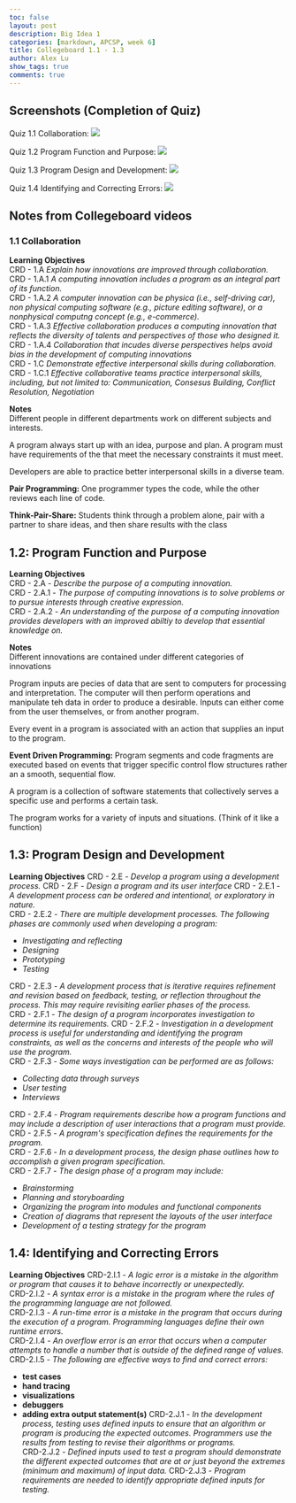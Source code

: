 ```yaml
---
toc: false
layout: post
description: Big Idea 1
categories: [markdown, APCSP, week 6]
title: Collegeboard 1.1 - 1.3
author: Alex Lu
show_tags: true
comments: true
---
```


## Screenshots (Completion of Quiz)
Quiz 1.1 Collaboration:
![]({{site.baseurl}}/images/1-1_quiz.png " ")

Quiz 1.2 Program Function and Purpose:
![]({{site.baseurl}}/images/1-2_quiz.png " ")

Quiz 1.3 Program Design and Development:
![]({{site.baseurl}}/images/1-3_quiz.png " ")

Quiz 1.4 Identifying and Correcting Errors:
![]({{site.baseurl}}/images/1-4_quiz.png " ")

## Notes from Collegeboard videos   

### 1.1 Collaboration
**Learning Objectives**  
CRD - 1.A *Explain how innovations are improved through collaboration.*  
CRD - 1.A.1 *A computing innovation includes a program as an integral part of its function.*  
CRD - 1.A.2 *A computer innovation can be physica (i.e., self-driving car), non physical computing software (e.g., picture editing software), or a nonphysical computng concept (e.g., e-commerce).*  
CRD - 1.A.3 *Effective collaboration produces a computing innovation that reflects the diversity of talents and perspectives of those who designed it.*  
CRD - 1.A.4 *Collaboration that incudes diverse perspectives helps avoid bias in the development of computing innovations*  
CRD - 1.C *Demonstrate effective interpersonal skills during collaboration.*  
CRD - 1.C.1 *Effective collaborative teams practice interpersonal skills, including, but not limited to: Communication, Consesus Building, Conflict Resolution, Negotiation*  
  
**Notes**  
Different people in different departments work on different subjects and interests.  

A program always start up with an idea, purpose and plan. A program must have requirements of the that meet the necessary constraints it must meet.  

Developers are able to practice better interpersonal skills in a diverse team.  

**Pair Programming:** One programmer types the code, while the other reviews each line of code.  
  
**Think-Pair-Share:** Students think through a problem alone, pair with a partner to share ideas, and then share results with the class  

## 1.2: Program Function and Purpose
**Learning Objectives**  
CRD - 2.A - *Describe the purpose of a computing innovation.*  
CRD - 2.A.1 - *The purpose of computing innovations is to solve problems or to pursue interests through creative expression.*  
CRD - 2.A.2 - *An understanding of the purpose of a computing innovation provides developers with an improved abiltiy to develop that essential knowledge on.*  

**Notes**  
Different innovations are contained under different categories of innovations  

Program inputs are pecies of data that are sent to computers for processing and interpretation. The computer will then perform operations and manipulate teh data in order to produce a desirable. Inputs can either come from the user themselves, or from another program.  

Every event in a program is associated with an action that supplies an input to the program.  

**Event Driven Programming:** Program segments and code fragments are executed based on events that trigger specific control flow structures rather an a smooth, sequential flow.  

A program is a collection of software statements that collectively serves a specific use and performs a certain task.

The program works for a variety of inputs and situations. (Think of it like a function)

## 1.3: Program Design and Development
**Learning Objectives**
CRD - 2.E - *Develop a program using a development process.*
CRD - 2.F - *Design a program and its user interface*
CRD - 2.E.1 - *A development process can be ordered and intentional, or exploratory in nature.*  
CRD - 2.E.2 - *There are multiple development processes. The following phases are commonly used when developing a program:*  
- *Investigating and reflecting*  
- *Designing*  
- *Prototyping*  
- *Testing*

CRD - 2.E.3 - *A development process that is iterative requires refinement and revision based on feedback, testing, or reflection throughout the process. This may require revisiting earlier phases of the process.*  
CRD - 2.F.1 - *The design of a program incorporates investigation to determine its requirements.*
CRD - 2.F.2 - *Investigation in a development process is useful for understanding and identifying the program constraints, as well as the concerns and interests of the people who will use the program.*  
CRD - 2.F.3 - *Some ways investigation can be performed are as follows:*
- *Collecting data through surveys*
- *User testing*  
- *Interviews*  

CRD - 2.F.4 - *Program requirements describe how a program functions and may include a description of user interactions that a program must provide.*  
CRD - 2.F.5 - *A program's specification defines the requirements for the program.*  
CRD - 2.F.6 - *In a development process, the design phase outlines how to accomplish a given program specification.*  
CRD - 2.F.7 - *The design phase of a program may include:*
- *Brainstorming*
- *Planning and storyboarding*
- *Organizing the program into modules and functional components*  
- *Creation of diagrams that represent the layouts of the user interface*  
- *Development of a testing strategy for the program*  

## 1.4: Identifying and Correcting Errors
**Learning Objectives**
CRD-2.I.1 - *A logic error is a mistake in the algorithm or program that causes it to behave incorrectly or unexpectedly.*  
CRD-2.I.2 - *A syntax error is a mistake in the program where the rules of the programming language are not followed.*  
CRD-2.I.3 - *A run-time error is a mistake in the program that occurs during the execution of a program. Programming languages define their own runtime errors.*  
CRD-2.I.4 - *An overflow error is an error that occurs when a computer attempts to handle a number that is outside of the defined range of values.*
CRD-2.I.5 - *The following are effective ways to find and correct errors:*
- **test cases**  
- **hand tracing**
- **visualizations**
- **debuggers**
- **adding extra output statement(s)**
CRD-2.J.1 - *In the development process, testing uses defined inputs to ensure that an algorithm or program is producing the expected outcomes. Programmers use the results from testing to revise their algorithms or programs.*  
CRD-2.J.2 - *Defined inputs used to test a program should demonstrate the different expected outcomes that are at or just beyond the extremes (minimum and maximum) of input data.*
CRD-2.J.3 - *Program requirements are needed to identify appropriate defined inputs for testing.*
